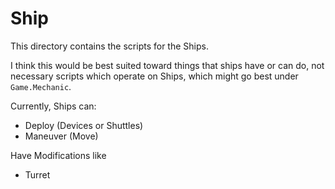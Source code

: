 # Ship

This directory contains the scripts for the Ships.

I think this would be best suited toward things that ships have or can do,
not necessary scripts which operate on Ships, which might go best under
`Game.Mechanic`.

Currently, Ships can:
* Deploy (Devices or Shuttles)
* Maneuver (Move)
 
Have Modifications like
* Turret

